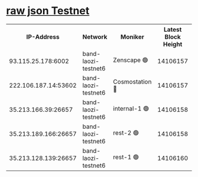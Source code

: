 
[raw json Testnet](https://rpc-check.bandt.stavr.tech/bandt/rpcbandt_result.json)
=

<table><tr><th>IP-Address</th><th>Network</th><th>Moniker</th><th>Latest Block Height</th><th>Earliest Block Height</th><th>Catching Up</th><th>Tx Index</th><th>Voting Power</th><th>Scan Time</th></tr><tr><td>93.115.25.178:6002</td><td>band-laozi-testnet6</td><td>Zenscape 🟢</td><td>14106157</td><td>12460001</td><td>False</td><td>on</td><td>0</td><td>2023-12-22T07:47:37.614369402UTC</td></tr><tr><td>222.106.187.14:53602</td><td>band-laozi-testnet6</td><td>Cosmostation 🔴</td><td>14106157</td><td>13177501</td><td>False</td><td>on</td><td>2203223</td><td>2023-12-22T07:47:39.298704003UTC</td></tr><tr><td>35.213.166.39:26657</td><td>band-laozi-testnet6</td><td>internal-1 🟢</td><td>14106158</td><td>14006158</td><td>False</td><td>on</td><td>0</td><td>2023-12-22T07:47:40.600290397UTC</td></tr><tr><td>35.213.189.166:26657</td><td>band-laozi-testnet6</td><td>rest-2 🟢</td><td>14106158</td><td>14006158</td><td>False</td><td>on</td><td>0</td><td>2023-12-22T07:47:41.788676590UTC</td></tr><tr><td>35.213.128.139:26657</td><td>band-laozi-testnet6</td><td>rest-1 🟢</td><td>14106160</td><td>14006160</td><td>False</td><td>on</td><td>0</td><td>2023-12-22T07:47:47.147611708UTC</td></tr></table>
